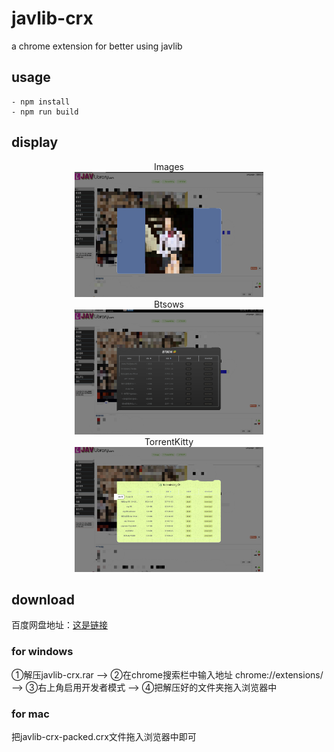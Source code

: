 # javlib-crx
a chrome extension for better using javlib
## usage
```shell
- npm install
- npm run build
```
## display
<div align="center">
Images
</div>
<div align="center">
<img src="https://github.com/naiveeee/javlib-crx/blob/master/example_pics/example_2.jpg" width="60%" height="200px">
</div>
<div align="center">
Btsows
</div>
<div align="center">
<img src="https://github.com/naiveeee/javlib-crx/blob/master/example_pics/example_4.jpg" width="60%" height="200px">
</div>
<div align="center">
TorrentKitty
</div>
<div align="center">
<img src="https://github.com/naiveeee/javlib-crx/blob/master/example_pics/example_3.jpg" width="60%" height="200px">
</div>

## download
百度网盘地址：<a href="https://pan.baidu.com/s/1T7rPk_Yq43KGRlW2o1p1pw#list/path=%2F">这是链接</a>

### for windows
<div>①解压javlib-crx.rar --> ②在chrome搜索栏中输入地址 chrome://extensions/ --> ③右上角启用开发者模式 --> ④把解压好的文件夹拖入浏览器中</div>

### for mac
<div>把javlib-crx-packed.crx文件拖入浏览器中即可</div>
